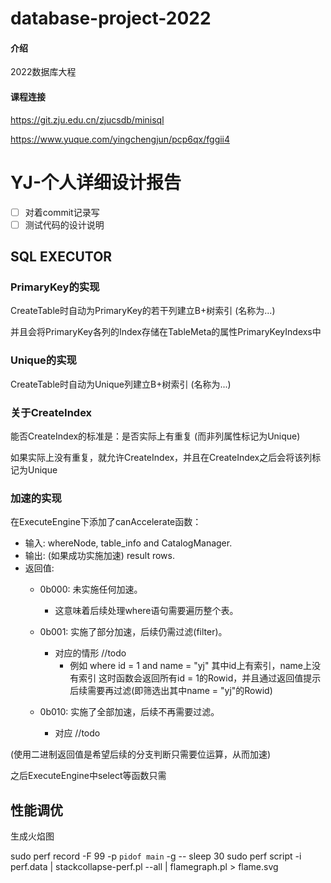 # database-project-2022

#### 介绍
2022数据库大程

#### 课程连接
https://git.zju.edu.cn/zjucsdb/minisql

https://www.yuque.com/yingchengjun/pcp6qx/fggii4



# YJ-个人详细设计报告

- [ ] 对着commit记录写
- [ ] 测试代码的设计说明

## **SQL EXECUTOR**

### PrimaryKey的实现

CreateTable时自动为PrimaryKey的若干列建立B+树索引 (名称为...)

并且会将PrimaryKey各列的Index存储在TableMeta的属性PrimaryKeyIndexs中

### Unique的实现

CreateTable时自动为Unique列建立B+树索引 (名称为...)

### 关于CreateIndex

能否CreateIndex的标准是：是否实际上有重复 (而非列属性标记为Unique)

如果实际上没有重复，就允许CreateIndex，并且在CreateIndex之后会将该列标记为Unique

### 加速的实现

在ExecuteEngine下添加了canAccelerate函数：

   *  输入: whereNode, table_info and CatalogManager.
   *  输出: (如果成功实施加速) result rows.
   *  返回值: 
      *  0b000: 未实施任何加速。
         *  这意味着后续处理where语句需要遍历整个表。

      *  0b001: 实施了部分加速，后续仍需过滤(filter)。
         *  对应的情形 //todo 
            *  例如 where id = 1 and name = "yj" 其中id上有索引，name上没有索引
               这时函数会返回所有id = 1的Rowid，并且通过返回值提示后续需要再过滤(即筛选出其中name = "yj"的Rowid)

      *  0b010: 实施了全部加速，后续不再需要过滤。
         *  对应 //todo


(使用二进制返回值是希望后续的分支判断只需要位运算，从而加速)

之后ExecuteEngine中select等函数只需

## 性能调优

生成火焰图

sudo perf record -F 99 -p `pidof main` -g -- sleep 30
sudo perf script -i perf.data | stackcollapse-perf.pl --all | flamegraph.pl > flame.svg